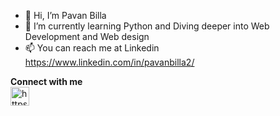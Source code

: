 - 👋 Hi, I’m Pavan Billa
- 🌱 I’m currently learning Python and Diving deeper into Web Development and Web design
- 📫 You can reach me at Linkedin https://www.linkedin.com/in/pavanbilla2/ 

<!---
PavanBilla2/PavanBilla2 is a ✨ special ✨ repository because its `README.md` (this file) appears on your GitHub profile.
You can click the Preview link to take a look at your changes.
--->
   <b>Connect with me</b><br>
   <img src="https://encrypted-tbn0.gstatic.com/images?q=tbn:ANd9GcRlh2DiY-UY_24sTF_1-yecTQI275oFKmBKxg&s" height="30px" alt="https://www.linkedin.com/in/pavanbilla2/">
